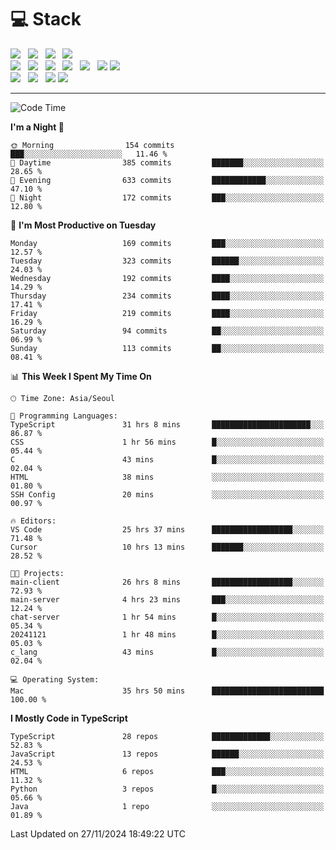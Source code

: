 <h1>💻 Stack</h1>
<div>
 <!-- badge : https://shields.io/ -->
 <!-- icon : https://simpleicons.org/?q=Get -->
 <img src="https://img.shields.io/badge/HTML5-e74c3c?style=flat-square&logo=HTML5&logoColor=white"/> &nbsp 
 <img src="https://img.shields.io/badge/CSS3-0A84FF?style=flat-square&logo=CSS3&logoColor=white"/> &nbsp 
 <img src="https://img.shields.io/badge/JavaScript-FFCD11?style=flat-square&logo=JavaScript&logoColor=white"/> &nbsp 
 <img src="https://img.shields.io/badge/TypeScript-3075C0?style=flat-square&logo=TypeScript&logoColor=white"/>
 <br/>
 <img src="https://img.shields.io/badge/Next-000000?style=flat-square&logo=nextdotjs&logoColor=white"/> &nbsp 
 <img src="https://img.shields.io/badge/React-00BCF6?style=flat-square&logo=React&logoColor=white"/> &nbsp 
 <img src="https://img.shields.io/badge/Redux-764ABC?style=flat-square&logo=Redux&logoColor=white"/> &nbsp
 <img src="https://img.shields.io/badge/Recoil-3578E5?style=flat-square&logo=recoil&logoColor=white"/> &nbsp
 <img src="https://img.shields.io/badge/React-Query-FF4154?style=flat-square&logo=reactquery&logoColor=white"/> &nbsp 
 <img src="https://img.shields.io/badge/styled%2Dcomponents-DB7093?style=flat-square&logo=styled%2Dcomponents&logoColor=white"/>
 <img src="https://img.shields.io/badge/CSS Modules-000000?style=flat-square&logo=CSS Modules&logoColor=white"/> &nbsp 
 <br/>
 <img src="https://img.shields.io/badge/Node-339933?style=flat-square&logo=Node.js&logoColor=white"/> &nbsp 
 <img src="https://img.shields.io/badge/Express-000000?style=flat-square&logo=Express&logoColor=white"/> &nbsp 
 <img src="https://img.shields.io/badge/MongoDB-47A248?style=flat-square&logo=MongoDB&logoColor=white"/>
 <img src="https://img.shields.io/badge/MariaDB-003545?style=flat-square&logo=mariadb&logoColor=white"/>
</div>

<hr>

<!--START_SECTION:waka-->
![Code Time](http://img.shields.io/badge/Code%20Time-1%2C638%20hrs%2054%20mins-blue)

**I'm a Night 🦉** 

```text
🌞 Morning                154 commits         ███░░░░░░░░░░░░░░░░░░░░░░   11.46 % 
🌆 Daytime                385 commits         ███████░░░░░░░░░░░░░░░░░░   28.65 % 
🌃 Evening                633 commits         ████████████░░░░░░░░░░░░░   47.10 % 
🌙 Night                  172 commits         ███░░░░░░░░░░░░░░░░░░░░░░   12.80 % 
```
📅 **I'm Most Productive on Tuesday** 

```text
Monday                   169 commits         ███░░░░░░░░░░░░░░░░░░░░░░   12.57 % 
Tuesday                  323 commits         ██████░░░░░░░░░░░░░░░░░░░   24.03 % 
Wednesday                192 commits         ████░░░░░░░░░░░░░░░░░░░░░   14.29 % 
Thursday                 234 commits         ████░░░░░░░░░░░░░░░░░░░░░   17.41 % 
Friday                   219 commits         ████░░░░░░░░░░░░░░░░░░░░░   16.29 % 
Saturday                 94 commits          ██░░░░░░░░░░░░░░░░░░░░░░░   06.99 % 
Sunday                   113 commits         ██░░░░░░░░░░░░░░░░░░░░░░░   08.41 % 
```


📊 **This Week I Spent My Time On** 

```text
🕑︎ Time Zone: Asia/Seoul

💬 Programming Languages: 
TypeScript               31 hrs 8 mins       ██████████████████████░░░   86.87 % 
CSS                      1 hr 56 mins        █░░░░░░░░░░░░░░░░░░░░░░░░   05.44 % 
C                        43 mins             █░░░░░░░░░░░░░░░░░░░░░░░░   02.04 % 
HTML                     38 mins             ░░░░░░░░░░░░░░░░░░░░░░░░░   01.80 % 
SSH Config               20 mins             ░░░░░░░░░░░░░░░░░░░░░░░░░   00.97 % 

🔥 Editors: 
VS Code                  25 hrs 37 mins      ██████████████████░░░░░░░   71.48 % 
Cursor                   10 hrs 13 mins      ███████░░░░░░░░░░░░░░░░░░   28.52 % 

🐱‍💻 Projects: 
main-client              26 hrs 8 mins       ██████████████████░░░░░░░   72.93 % 
main-server              4 hrs 23 mins       ███░░░░░░░░░░░░░░░░░░░░░░   12.24 % 
chat-server              1 hr 54 mins        █░░░░░░░░░░░░░░░░░░░░░░░░   05.34 % 
20241121                 1 hr 48 mins        █░░░░░░░░░░░░░░░░░░░░░░░░   05.03 % 
c_lang                   43 mins             █░░░░░░░░░░░░░░░░░░░░░░░░   02.04 % 

💻 Operating System: 
Mac                      35 hrs 50 mins      █████████████████████████   100.00 % 
```

**I Mostly Code in TypeScript** 

```text
TypeScript               28 repos            █████████████░░░░░░░░░░░░   52.83 % 
JavaScript               13 repos            ██████░░░░░░░░░░░░░░░░░░░   24.53 % 
HTML                     6 repos             ███░░░░░░░░░░░░░░░░░░░░░░   11.32 % 
Python                   3 repos             █░░░░░░░░░░░░░░░░░░░░░░░░   05.66 % 
Java                     1 repo              ░░░░░░░░░░░░░░░░░░░░░░░░░   01.89 % 
```




 Last Updated on 27/11/2024 18:49:22 UTC
<!--END_SECTION:waka-->
